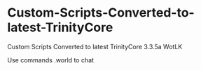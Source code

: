 # Custom-Scripts-Converted-to-latest-TrinityCore
Custom Scripts Converted to latest TrinityCore 3.3.5a WotLK

Use commands .world to chat
